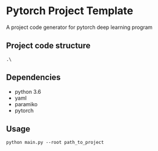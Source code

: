 # Pytorch Project Template
 A project code generator for pytorch deep learning program

## Project code structure
```
.\

```

## Dependencies
- python 3.6
- yaml
- paramiko
- pytorch

## Usage
```python main.py --root path_to_project```